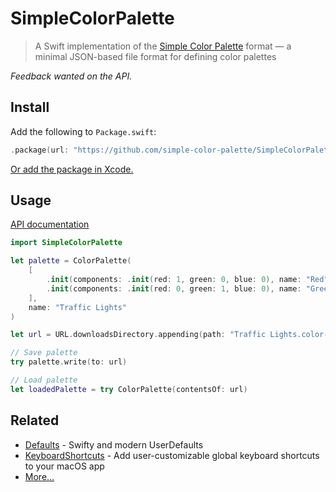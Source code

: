# SimpleColorPalette

> A Swift implementation of the [Simple Color Palette](https://simplecolorpalette.com) format — a minimal JSON-based file format for defining color palettes

*Feedback wanted on the API.*

## Install

Add the following to `Package.swift`:

```swift
.package(url: "https://github.com/simple-color-palette/SimpleColorPaletteSwift", from: "0.1.0")
```

[Or add the package in Xcode.](https://developer.apple.com/documentation/xcode/adding_package_dependencies_to_your_app)

## Usage

[API documentation](https://swiftpackageindex.com/simple-color-palette/simplecolorpaletteswift/documentation/simplecolorpalette/colorpalette)

```swift
import SimpleColorPalette

let palette = ColorPalette(
	[
		.init(components: .init(red: 1, green: 0, blue: 0), name: "Red"),
		.init(components: .init(red: 0, green: 1, blue: 0), name: "Green")
	],
	name: "Traffic Lights"
)

let url = URL.downloadsDirectory.appending(path: "Traffic Lights.color-palette")

// Save palette
try palette.write(to: url)

// Load palette
let loadedPalette = try ColorPalette(contentsOf: url)
```

## Related

- [Defaults](https://github.com/sindresorhus/Defaults) - Swifty and modern UserDefaults
- [KeyboardShortcuts](https://github.com/sindresorhus/KeyboardShortcuts) - Add user-customizable global keyboard shortcuts to your macOS app
- [More…](https://github.com/search?q=user%3Asindresorhus+language%3Aswift+archived%3Afalse&type=repositories)

